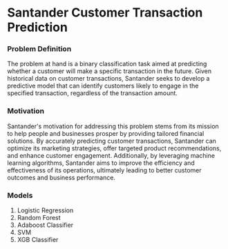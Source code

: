 
# Santander Customer Transaction Prediction

### Problem Definition

The problem at hand is a binary classification task aimed at predicting whether a customer will make a specific transaction in the future.
Given historical data on customer transactions, Santander seeks to develop a
predictive model that can identify customers likely to engage in the specified
transaction, regardless of the transaction amount.

### Motivation

Santander's motivation for addressing this problem stems from its mission to help people and businesses prosper by providing tailored financial solutions. By accurately predicting customer transactions, Santander can optimize its marketing strategies, offer targeted product recommendations, and enhance customer engagement. Additionally, by leveraging machine learning algorithms, Santander aims to improve the efficiency and effectiveness of its operations, ultimately leading to better customer outcomes and business
performance.

### **Models**

1. Logistic Regression
2. Random Forest
3. Adaboost Classifier
4. SVM
5. XGB Classifier
